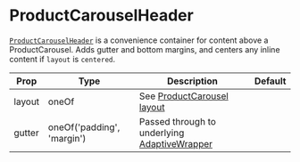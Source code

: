 # ProductCarouselHeader

[`ProductCarouselHeader`](/src/components/ProductCarousel/ProductCarouselHeader/index.js) is a convenience container for content above a ProductCarousel. Adds gutter and bottom margins, and centers any inline content if `layout` is `centered`.

Prop|Type|Description|Default
---|---|---|---
layout|oneOf|See [ProductCarousel layout](/components/ProductCarousel.md)|
gutter|oneOf('padding', 'margin')|Passed through to underlying [AdaptiveWrapper](/components/AdaptiveWrapper.md)|

